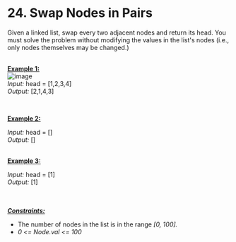 # 24. Swap Nodes in Pairs

Given a linked list, swap every two adjacent nodes and return its head. You must solve the problem without modifying the values in the list's nodes (i.e., only nodes themselves may be changed.)
<br><br>


<ins><b>Example 1:</b></ins><br>
![image](https://user-images.githubusercontent.com/103581128/208445218-37c2c120-ae26-41f8-9e2c-02ae414f7d25.png)
<br>
<i>Input:</i> head = [1,2,3,4]<br>
<i>Output:</i> [2,1,4,3]<br>

<br>

<ins><b>Example 2:</b></ins><br>

<i>Input:</i> head = []<br>
<i>Output:</i> []<br>

<br>
<ins><b>Example 3:</b></ins><br>

<i>Input:</i> head = [1]<br>
<i>Output:</i> [1]<br>

<br><br>
<b><i><ins>Constraints:</ins></i></b><br>

- The number of nodes in the list is in the range <i>[0, 100].</i>
- <i>0 <= Node.val <= 100</i>
